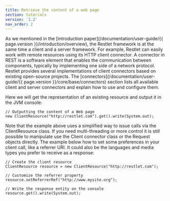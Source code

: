 ```yaml
---
title: Retrieve the content of a web page
section: tutorials
version: '2.2'
nav_order: 2
---
```

As we mentioned in the [introduction
paper](/documentation/user-guide/{{ page.version }}/introduction/overview), the Restlet framework is at the
same time a client and a server framework. For example, Restlet can
easily work with remote resources using its HTTP client connector. A
connector in REST is a software element that enables the communication
between components, typically by implementing one side of a network
protocol. Restlet provides several implementations of client connectors
based on existing open-source projects. The
[connectors](/documentation/user-guide/{{ page.version }}/core/base/connectors) section lists all
available client and server connectors and explain how to use and
configure them.

Here we will get the representation of an existing resource and output
it in the JVM console:

<pre class="language-java"><code class="language-java">// Outputting the content of a Web page
new ClientResource("http://restlet.com").get().write(System.out);
</code></pre>

Note that the example above uses a simplified way to issue calls via the
ClientResource class. If you need multi-threading or more control it is
still possible to manipulate use the Client connector class or the
Request objects directly. The example below how to set some preferences
in your client call, like a referrer URI. It could also be the languages
and media types you prefer to receive as a response:

<pre class="language-java"><code class="language-java">// Create the client resource
ClientResource resource = new ClientResource("http://restlet.com");

// Customize the referrer property
resource.setReferrerRef("http://www.mysite.org");

// Write the response entity on the console
resource.get().write(System.out);
</code></pre>
